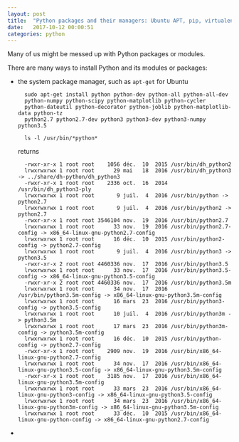 ```yaml
---
layout: post
title:  "Python packages and their managers: Ubuntu APT, pip, virtualenv, conda"
date:   2017-10-12 00:00:51
categories: python
---
```


Many of us might be messed up with Python packages or modules.

There are many ways to install Python and its modules or packages:

- the system package manager, such as `apt-get` for Ubuntu

        sudo apt-get install python python-dev python-all python-all-dev
        python-numpy python-scipy python-matplotlib python-cycler
        python-dateutil python-decorator python-joblib python-matplotlib-data python-tz
        python2.7 python2.7-dev python3 python3-dev python3-numpy python3.5

        ls -l /usr/bin/*python*

    returns

        -rwxr-xr-x 1 root root    1056 déc.  10  2015 /usr/bin/dh_python2
        lrwxrwxrwx 1 root root      29 mai   18  2016 /usr/bin/dh_python3 -> ../share/dh-python/dh_python3
        -rwxr-xr-x 1 root root    2336 oct.  16  2014 /usr/bin/dh_python3-ply
        lrwxrwxrwx 1 root root       9 juil.  4  2016 /usr/bin/python -> python2.7
        lrwxrwxrwx 1 root root       9 juil.  4  2016 /usr/bin/python2 -> python2.7
        -rwxr-xr-x 1 root root 3546104 nov.  19  2016 /usr/bin/python2.7
        lrwxrwxrwx 1 root root      33 nov.  19  2016 /usr/bin/python2.7-config -> x86_64-linux-gnu-python2.7-config
        lrwxrwxrwx 1 root root      16 déc.  10  2015 /usr/bin/python2-config -> python2.7-config
        lrwxrwxrwx 1 root root       9 juil.  4  2016 /usr/bin/python3 -> python3.5
        -rwxr-xr-x 2 root root 4460336 nov.  17  2016 /usr/bin/python3.5
        lrwxrwxrwx 1 root root      33 nov.  17  2016 /usr/bin/python3.5-config -> x86_64-linux-gnu-python3.5-config
        -rwxr-xr-x 2 root root 4460336 nov.  17  2016 /usr/bin/python3.5m
        lrwxrwxrwx 1 root root      34 nov.  17  2016 /usr/bin/python3.5m-config -> x86_64-linux-gnu-python3.5m-config
        lrwxrwxrwx 1 root root      16 mars  23  2016 /usr/bin/python3-config -> python3.5-config
        lrwxrwxrwx 1 root root      10 juil.  4  2016 /usr/bin/python3m -> python3.5m
        lrwxrwxrwx 1 root root      17 mars  23  2016 /usr/bin/python3m-config -> python3.5m-config
        lrwxrwxrwx 1 root root      16 déc.  10  2015 /usr/bin/python-config -> python2.7-config
        -rwxr-xr-x 1 root root    2909 nov.  19  2016 /usr/bin/x86_64-linux-gnu-python2.7-config
        lrwxrwxrwx 1 root root      34 nov.  17  2016 /usr/bin/x86_64-linux-gnu-python3.5-config -> x86_64-linux-gnu-python3.5m-config
        -rwxr-xr-x 1 root root    3185 nov.  17  2016 /usr/bin/x86_64-linux-gnu-python3.5m-config
        lrwxrwxrwx 1 root root      33 mars  23  2016 /usr/bin/x86_64-linux-gnu-python3-config -> x86_64-linux-gnu-python3.5-config
        lrwxrwxrwx 1 root root      34 mars  23  2016 /usr/bin/x86_64-linux-gnu-python3m-config -> x86_64-linux-gnu-python3.5m-config
        lrwxrwxrwx 1 root root      33 déc.  10  2015 /usr/bin/x86_64-linux-gnu-python-config -> x86_64-linux-gnu-python2.7-config


-
